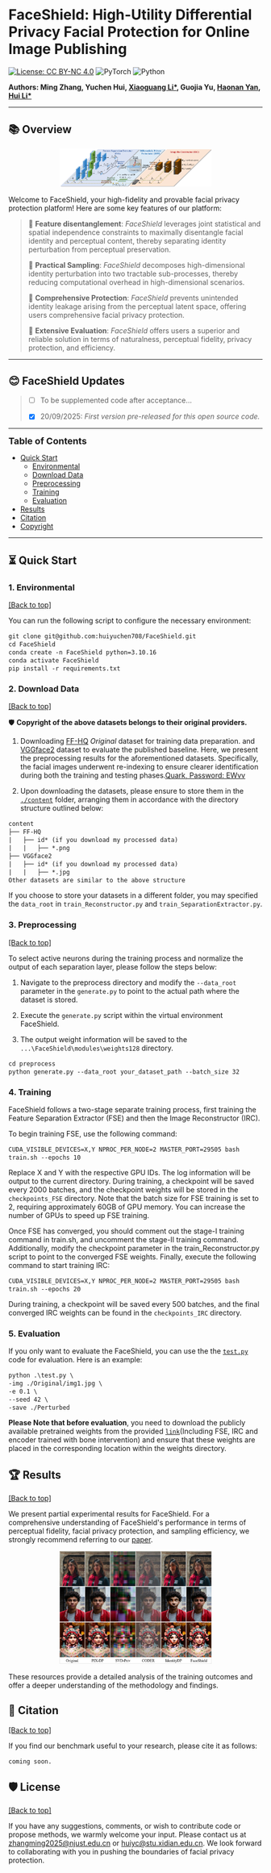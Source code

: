 # FaceShield: High-Utility Differential Privacy Facial Protection for Online Image Publishing

[![License: CC BY-NC 4.0](https://img.shields.io/badge/License-CC_BY--NC_4.0-brightgreen.svg)](https://creativecommons.org/licenses/by-nc/4.0/) ![PyTorch](https://img.shields.io/badge/Pytorch-2.6.0-brightgreen) ![Python](https://img.shields.io/badge/Python-3.10.16-brightgreen)

<b> Authors: Ming Zhang, Yuchen Hui, <a href='https://scholar.google.com/citations?hl=zh-CN&user=y52WOmkAAAAJ&view_op=list_works&sortby=pubdate'>Xiaoguang Li*</a>, Guojia Yu, <a href='https://scholar.google.com/citations?hl=zh-CN&user=FFX0Mj4AAAAJ'>Haonan Yan</a>, <a href='https://scholar.google.com/citations?hl=zh-CN&user=oEcRS84AAAAJ&view_op=list_works&sortby=pubdate'>Hui Li*</a>  </b>

---
## 📚 **Overview**
<div align="center"> 
</div>
<div style="text-align:center;">
  <img src="figures/framework.png" style="max-width:60%;">
</div>

Welcome to FaceShield, your high-fidelity and provable facial privacy protection platform! Here are some key features of our platform:

> 📌 **Feature disentanglement**: *FaceShield* leverages joint statistical and spatial independence constraints to maximally disentangle facial identity and perceptual content, thereby separating identity perturbation from perceptual preservation.
> 
> 📌 **Practical Sampling**: *FaceShield* decomposes high-dimensional identity perturbation into two tractable sub-processes, thereby reducing computational overhead in high-dimensional scenarios.
> 
> 📌 **Comprehensive Protection**: *FaceShield* prevents unintended identity leakage arising from the perceptual latent space, offering users comprehensive facial privacy protection.
> 
> 📌 **Extensive Evaluation**: *FaceShield* offers users a superior and reliable solution in terms of naturalness, perceptual fidelity, privacy protection, and efficiency.

---

## 😊 **FaceShield Updates**
> - [ ] To be supplemented code after acceptance...
>
> - [x] 20/09/2025: *First version pre-released for this open source code.* 
---

<font size=4><b> Table of Contents </b></font>

- [Quick Start](#-quick-start)
  - [Environmental](#1-Environmental)
  - [Download Data](#2-download-data)
  - [Preprocessing](#3-preprocessing)
  - [Training](#4-Training)
  - [Evaluation](#5-evaluation)
- [Results](#-results)
- [Citation](#-citation)
- [Copyright](#%EF%B8%8F-license)

---

## ⏳ Quick Start

### 1. Environmental
<a href="#top">[Back to top]</a>

You can run the following script to configure the necessary environment:

```
git clone git@github.com:huiyuchen708/FaceShield.git
cd FaceShield
conda create -n FaceShield python=3.10.16
conda activate FaceShield
pip install -r requirements.txt
```

### 2. Download Data
<a href="#top">[Back to top]</a>

🛡️ **Copyright of the above datasets belongs to their original providers.**

1. Downloading [FF-HQ](https://huggingface.co/datasets/student/FFHQ) *Original* dataset for training data preparation. and [VGGface2](https://github.com/NNNNAI/VGGFace2-HQ) dataset to evaluate the published baseline. Here, we present the preprocessing results for the aforementioned datasets. Specifically, the facial images underwent re-indexing to ensure clearer identification during both the training and testing phases.[Quark, Password: EWvv](https://pan.quark.cn/s/b719f9c34a9c?pwd=EWvv)

2. Upon downloading the datasets, please ensure to store them in the [`./content`](./content/) folder, arranging them in accordance with the directory structure outlined below:

```
content
├── FF-HQ
|   ├── id* (if you download my processed data)
|   |   ├── *.png
├── VGGface2
|   ├── id* (if you download my processed data)
|   |   ├── *.jpg
Other datasets are similar to the above structure
```

If you choose to store your datasets in a different folder, you may specified the `data_root` in `train_Reconstructor.py` and `train_SeparationExtractor.py`.

### 3. Preprocessing

<a href="#top">[Back to top]</a>

To select active neurons during the training process and normalize the output of each separation layer, please follow the steps below:

1. Navigate to the preprocess directory and modify the `--data_root` parameter in the `generate.py` to point to the actual path where the dataset is stored.

2. Execute the `generate.py` script within the virtual environment FaceShield.

3. The output weight information will be saved to the `...\FaceShield\modules\weights128` directory.

```
cd preprocess
python generate.py --data_root your_dataset_path --batch_size 32
```

### 4. Training
FaceShield follows a two-stage separate training process, first training the Feature Separation Extractor (FSE) and then the Image Reconstructor (IRC).

To begin training FSE, use the following command:

```
CUDA_VISIBLE_DEVICES=X,Y NPROC_PER_NODE=2 MASTER_PORT=29505 bash train.sh --epochs 10
```

Replace X and Y with the respective GPU IDs. The log information will be output to the current directory. During training, a checkpoint will be saved every 2000 batches, and the checkpoint weights will be stored in the `checkpoints_FSE` directory. Note that the batch size for FSE training is set to 2, requiring approximately 60GB of GPU memory. You can increase the number of GPUs to speed up FSE training.

Once FSE has converged, you should comment out the stage-I training command in train.sh, and uncomment the stage-II training command. Additionally, modify the checkpoint parameter in the train_Reconstructor.py script to point to the converged FSE weights. Finally, execute the following command to start training IRC:

```
CUDA_VISIBLE_DEVICES=X,Y NPROC_PER_NODE=2 MASTER_PORT=29505 bash train.sh --epochs 20
```

During training, a checkpoint will be saved every 500 batches, and the final converged IRC weights can be found in the `checkpoints_IRC` directory.

### 5. Evaluation
If you only want to evaluate the FaceShield, you can use the the [`test.py`](./test.py) code for evaluation. Here is an example:

```
python .\test.py \
-img ./Original/img1.jpg \
-e 0.1 \
--seed 42 \
-save ./Perturbed 
```

**Please Note that before evaluation**, you need to download the publicly available pretrained weights from the provided [`link`](https://pan.baidu.com/s/1YO1BPD8ZXlgml2evNUoqTQ?pwd=wevq)(Including FSE, IRC and encoder trained with bone intervention) and ensure that these weights are placed in the corresponding location within the weights directory.

## 🏆 Results

<a href="#top">[Back to top]</a>

We present partial experimental results for FaceShield. For a comprehensive understanding of FaceShield's performance in terms of perceptual fidelity, facial privacy protection, and sampling efficiency, we strongly recommend referring to our [paper](xxx).

<div align="center"> 
</div>
<div style="text-align:center;">
  <img src="figures/effect.jpg" style="max-width:60%;">
</div>

These resources provide a detailed analysis of the training outcomes and offer a deeper understanding of the methodology and findings.

## 📝 Citation

<a href="#top">[Back to top]</a>

If you find our benchmark useful to your research, please cite it as follows:

```
coming soon.
```

## 🛡️ License

<a href="#top">[Back to top]</a>

If you have any suggestions, comments, or wish to contribute code or propose methods, we warmly welcome your input. Please contact us at zhangming2025@njust.edu.cn or huiyc@stu.xidian.edu.cn. We look forward to collaborating with you in pushing the boundaries of facial privacy protection.

